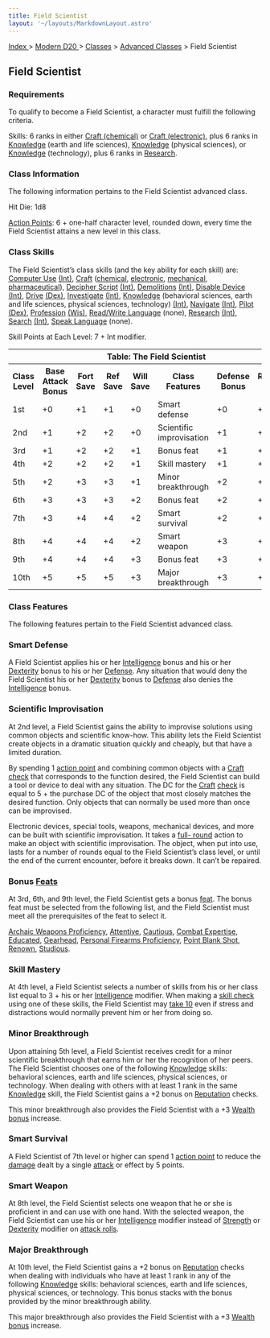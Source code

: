 ```yaml
---
title: Field Scientist
layout: '~/layouts/MarkdownLayout.astro'
---
```


[ Index ](/) > [ Modern D20 ](/modern.d20.srd) > [Classes](/modern.d20.srd/classes) > [Advanced Classes](/modern.d20.srd/classes/advanced) > Field Scientist

## Field Scientist

### Requirements

To qualify to become a Field Scientist, a character must fulfill the following
criteria.

Skills: 6 ranks in either [Craft (chemical)](/modern.d20.srd/skills/craft.chemical) or [Craft (electronic)](/modern.d20.srd/skills/craft.electronic), plus 6 ranks in
[Knowledge](/modern.d20.srd/skills/knowledge) (earth and life sciences),
[Knowledge](/modern.d20.srd/skills/knowledge) (physical sciences), or
[Knowledge](/modern.d20.srd/skills/knowledge) (technology), plus 6 ranks in
[Research](/modern.d20.srd/skills/research).

### Class Information

The following information pertains to the Field Scientist ­advanced class.

Hit Die: 1d8

[Action Points](/modern.d20.srd/basics/action.points): 6 + one-half character
level, rounded down, every time the Field Scientist attains a new level in
this class.

### Class Skills

The Field Scientist’s class skills (and the key ability for each skill) are:
[Computer Use](/modern.d20.srd/skills/computer.use)
[(Int)](/modern.d20.srd/basics/ability.scores),
[Craft](/modern.d20.srd/skills/craft)
([chemical](/modern.d20.srd/skills/craft.chemical),
[electronic](/modern.d20.srd/skills/craft.electronic),
[mechanical](/modern.d20.srd/skills/craft.mechanical),
[pharmaceutical](/modern.d20.srd/skills/craft.pharmaceutical)), [Decipher Script](/modern.d20.srd/skills/decipher.script)
[(Int)](/modern.d20.srd/basics/ability.scores),
[Demolitions](/modern.d20.srd/skills/demolitions)
[(Int)](/modern.d20.srd/basics/ability.scores), [Disable Device](/modern.d20.srd/skills/disable.device)
[(Int)](/modern.d20.srd/basics/ability.scores),
[Drive](/modern.d20.srd/skills/drive)
[(Dex)](/modern.d20.srd/basics/ability.scores),
[Investigate](/modern.d20.srd/skills/investigate)
[(Int)](/modern.d20.srd/basics/ability.scores),
[Knowledge](/modern.d20.srd/skills/knowledge) (behavioral sciences, earth and
life sciences, physical sciences, technology)
[(Int)](/modern.d20.srd/basics/ability.scores),
[Navigate](/modern.d20.srd/skills/navigate)
[(Int)](/modern.d20.srd/basics/ability.scores),
[Pilot](/modern.d20.srd/skills/pilot)
[(Dex)](/modern.d20.srd/basics/ability.scores),
[Profession](/modern.d20.srd/skills/profession)
[(Wis)](/modern.d20.srd/basics/ability.scores), [Read/Write Language](/modern.d20.srd/skills/read.write.language) (none),
[Research](/modern.d20.srd/skills/research)
[(Int)](/modern.d20.srd/basics/ability.scores),
[Search](/modern.d20.srd/skills/search)
[(Int)](/modern.d20.srd/basics/ability.scores), [Speak Language](/modern.d20.srd/skills/speak.language) (none).

Skill Points at Each Level: 7 + Int modifier.


<table><th colspan="8">Table: The Field Scientist</th> <tr> <th>Class Level</th><th>Base Attack Bonus</th><th>Fort Save</th><th>Ref Save</th><th>Will Save</th><th>Class Features</th><th>Defense Bonus</th><th>Reputation Bonus</th> </tr> <tr><td>1st</td><td>+0</td><td>+1</td><td>+1</td><td>+0</td><td>Smart defense</td><td>+0</td><td>+0</td></tr> <tr class="shaded"><td>2nd</td><td>+1</td><td>+2</td><td>+2</td><td>+0</td><td>Scientific improvisation</td><td>+1</td><td>+0</td></tr> <tr><td>3rd</td><td>+1</td><td>+2</td><td>+2</td><td>+1</td><td>Bonus feat</td><td>+1</td><td>+1</td></tr> <tr class="shaded"><td>4th</td><td>+2</td><td>+2</td><td>+2</td><td>+1</td><td>Skill mastery</td><td>+1</td><td>+1</td></tr> <tr><td>5th</td><td>+2</td><td>+3</td><td>+3</td><td>+1</td><td>Minor breakthrough</td><td>+2</td><td>+1</td></tr> <tr class="shaded"><td>6th</td><td>+3</td><td>+3</td><td>+3</td><td>+2</td><td>Bonus feat</td><td>+2</td><td>+2</td></tr> <tr><td>7th</td><td>+3</td><td>+4</td><td>+4</td><td>+2</td><td>Smart survival</td><td>+2</td><td>+2</td></tr> <tr class="shaded"><td>8th</td><td>+4</td><td>+4</td><td>+4</td><td>+2</td><td>Smart weapon</td><td>+3</td><td>+2</td></tr> <tr><td>9th</td><td>+4</td><td>+4</td><td>+4</td><td>+3</td><td>Bonus feat</td><td>+3</td><td>+3</td></tr> <tr class="shaded"><td>10th</td><td>+5</td><td>+5</td><td>+5</td><td>+3</td><td>Major breakthrough</td><td>+3</td><td>+3</td></tr> </table>


### Class Features

The following features pertain to the Field Scientist advanced class.

### Smart Defense

A Field Scientist applies his or her
[Intelligence](/modern.d20.srd/basics/ability.scores) bonus and his or her
[Dexterity](/modern.d20.srd/basics/ability.scores) bonus to his or her
[Defense](/modern.d20.srd/combat/defense). Any situation that would deny the
Field Scientist his or her [Dexterity](/modern.d20.srd/basics/ability.scores)
bonus to [Defense](/modern.d20.srd/combat/defense) also denies the
[Intelligence](/modern.d20.srd/basics/ability.scores) bonus.

### Scientific Improvisation

At 2nd level, a Field Scientist gains the ability to improvise solutions using
common objects and scientific know-how. This ability lets the Field Scientist
create objects in a dramatic situation quickly and cheaply, but that have a
limited duration.

By spending 1 [action point](/modern.d20.srd/basics/action.points) and
combining common objects with a [Craft](/modern.d20.srd/skills/craft)
[check](/modern.d20.srd/skills/skill.basics.php#skill) that corresponds to the
function desired, the Field Scientist can build a tool or device to deal with
any situation. The DC for the [Craft](/modern.d20.srd/skills/craft)
[check](/modern.d20.srd/skills/skill.basics.php#skill) is equal to 5 + the
purchase DC of the object that most closely matches the desired function. Only
objects that can normally be used more than once can be improvised.

Electronic devices, special tools, weapons, mechanical devices, and more can
be built with scientific improvisation. It takes a [full- round](/modern.d20.srd/combat/full.round.actions) action to make an object
with scientific improvisation. The object, when put into use, lasts for a
number of rounds equal to the Field Scientist’s class level, or until the end
of the current encounter, before it breaks down. It can’t be repaired.

### Bonus [Feats](/modern.d20.srd/feats)

At 3rd, 6th, and 9th level, the Field Scientist gets a bonus
[feat](/modern.d20.srd/feats). The bonus feat must be selected from the
following list, and the Field Scientist must meet all the prerequisites of the
feat to select it.

[Archaic Weapons Proficiency](/modern.d20.srd/feats/archaic.weapons.proficiency),
[Attentive](/modern.d20.srd/feats/attentive),
[Cautious](/modern.d20.srd/feats/cautious), [Combat Expertise](/modern.d20.srd/feats/combat.expertise),
[Educated](/modern.d20.srd/feats/educated),
[Gearhead](/modern.d20.srd/feats/gearhead), [Personal Firearms Proficiency](/modern.d20.srd/feats/personal.firearms.proficiency), [Point Blank Shot](/modern.d20.srd/feats/point.blank.shot),
[Renown](/modern.d20.srd/feats/renown),
[Studious](/modern.d20.srd/feats/studious).

### Skill Mastery

At 4th level, a Field Scientist selects a number of skills from his or her
class list equal to 3 + his or her
[Intelligence](/modern.d20.srd/basics/ability.scores) modifier. When making a
[skill check](/modern.d20.srd/skills/skill.basics.php#skill) using one of
these skills, the Field Scientist may [take 10](/modern.d20.srd/skills/skill.basics.php#skill) even if stress and
distractions would normally prevent him or her from doing so.

### Minor Breakthrough

Upon attaining 5th level, a Field Scientist receives credit for a minor
scientific breakthrough that earns him or her the recognition of her peers.
The Field Scientist chooses one of the following
[Knowledge](/modern.d20.srd/skills/knowledge) skills: behavioral sciences,
earth and life sciences, physical sciences, or technology. When dealing with
others with at least 1 rank in the same
[Knowledge](/modern.d20.srd/skills/knowledge) skill, the Field Scientist gains
a +2 bonus on [Reputation](/modern.d20.srd/reputation) checks.

This minor breakthrough also provides the Field Scientist with a +3 [Wealth bonus](/modern.d20.srd/wealth/wealth.bonus) increase.

### Smart Survival

A Field Scientist of 7th level or higher can spend 1 [action point](/modern.d20.srd/basics/action.points) to reduce the
[damage](/modern.d20.srd/combat/damage) dealt by a single
[attack](/modern.d20.srd/combat/attack.roll) or effect by 5 points.

### Smart Weapon

At 8th level, the Field Scientist selects one weapon that he or she is
proficient in and can use with one hand. With the selected weapon, the Field
Scientist can use his or her
[Intelligence](/modern.d20.srd/basics/ability.scores) modifier instead of
[Strength](/modern.d20.srd/basics/ability.scores) or
[Dexterity](/modern.d20.srd/basics/ability.scores) modifier on [attack rolls](/modern.d20.srd/combat/attack.roll).

### Major Breakthrough

At 10th level, the Field Scientist gains a +2 bonus on
[Reputation](/modern.d20.srd/reputation) checks when dealing with individuals
who have at least 1 rank in any of the following
[Knowledge](/modern.d20.srd/skills/knowledge) skills: behavioral sciences,
earth and life sciences, physical sciences, or technology. This bonus stacks
with the bonus provided by the minor breakthrough ability.

This major breakthrough also provides the Field Scientist with a +3 [Wealth bonus](/modern.d20.srd/wealth/wealth.bonus) increase.

